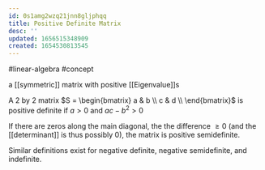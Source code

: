 ```yaml
---
id: 0s1amg2wzq21jnn8gljphqq
title: Positive Definite Matrix
desc: ''
updated: 1656515348909
created: 1654530813545
---
```

#linear-algebra #concept 

a [[symmetric]] matrix with positive [[Eigenvalue]]s

A 2 by 2 matrix $S = 
\begin{bmatrix}
	a & b \\
	c & d \\
\end{bmatrix}$ is positive definite if $a > 0$ and $ac - b^2 > 0$

If there are zeros along the main diagonal, the the difference $\geq 0$ (and the [[determinant]] is thus possibly $0$), the matrix is positive semidefinite.

Similar definitions exist for negative definite, negative semidefinite, and indefinite.
